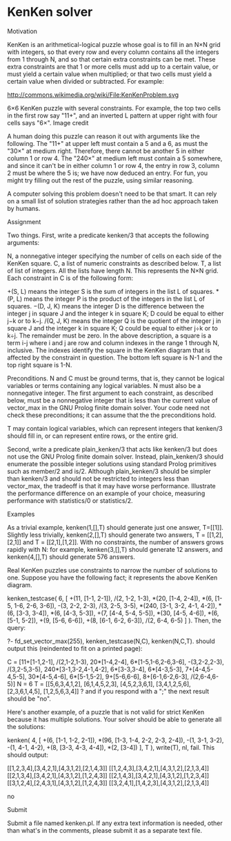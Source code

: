 KenKen solver
==========

Motivation

KenKen is an arithmetical-logical puzzle whose goal is to fill in an N×N grid with integers, so that every row and every column contains all the integers from 1 through N, and so that certain extra constraints can be met. These extra constraints are that 1 or more cells must add up to a certain value, or must yield a certain value when multiplied; or that two cells must yield a certain value when divided or subtracted. For example:

http://commons.wikimedia.org/wiki/File:KenKenProblem.svg

6×6 KenKen puzzle with several constraints. For example, the top two cells in the first row say "11+", and an inverted L pattern at upper right with four cells says "6×". Image credit

A human doing this puzzle can reason it out with arguments like the following. The "11+" at upper left must contain a 5 and a 6, as must the "30×" at medium right. Therefore, there cannot be another 5 in either column 1 or row 4. The "240×" at medium left must contain a 5 somewhere, and since it can't be in either column 1 or row 4, the entry in row 3, column 2 must be where the 5 is; we have now deduced an entry. For fun, you might try filling out the rest of the puzzle, using similar reasoning.

A computer solving this problem doesn't need to be that smart. It can rely on a small list of solution strategies rather than the ad hoc approach taken by humans.

Assignment

Two things. First, write a predicate kenken/3 that accepts the following arguments:

N, a nonnegative integer specifying the number of cells on each side of the KenKen square.
C, a list of numeric constraints as described below.
T, a list of list of integers. All the lists have length N. This represents the N×N grid.
Each constraint in C is of the following form:

+(S, L)
means the integer S is the sum of integers in the list L of squares.
*(P, L)
means the integer P is the product of the integers in the list L of squares.
−(D, J, K)
means the integer D is the difference between the integer j in square J and the integer k in square K; D could be equal to either j−k or to k−j.
/(Q, J, K)
means the integer Q is the quotient of the integer j in square J and the integer k in square K; Q could be equal to either j÷k or to k÷j. The remainder must be zero.
In the above description, a square is a term i-j where i and j are row and column indexes in the range 1 through N, inclusive. The indexes identify the square in the KenKen diagram that is affected by the constraint in question. The bottom left square is N-1 and the top right square is 1-N.

Preconditions. N and C must be ground terms, that is, they cannot be logical variables or terms containing any logical variables. N must also be a nonnegative integer. The first argument to each constraint, as described below, must be a nonnegative integer that is less than the current value of vector_max in the GNU Prolog finite domain solver. Your code need not check these preconditions; it can assume that the the preconditions hold.

T may contain logical variables, which can represent integers that kenken/3 should fill in, or can represent entire rows, or the entire grid.

Second, write a predicate plain_kenken/3 that acts like kenken/3 but does not use the GNU Prolog finite domain solver. Instead, plain_kenken/3 should enumerate the possible integer solutions using standard Prolog primitives such as member/2 and is/2. Although plain_kenken/3 should be simpler than kenken/3 and should not be restricted to integers less than vector_max, the tradeoff is that it may have worse performance. Illustrate the performance difference on an example of your choice, measuring performance with statistics/0 or statistics/2.

Examples

As a trivial example, kenken(1,[],T) should generate just one answer, T=[[1]]. Slightly less trivially, kenken(2,[],T) should generate two answers, T = [[1,2],[2,1]] and T = [[2,1],[1,2]]. With no constraints, the number of answers grows rapidly with N: for example, kenken(3,[],T) should generate 12 answers, and kenken(4,[],T) should generate 576 answers.

Real KenKen puzzles use constraints to narrow the number of solutions to one. Suppose you have the following fact; it represents the above KenKen diagram.

kenken_testcase(
  6,
  [
   +(11, [1-1, 2-1]),
   /(2, 1-2, 1-3),
   *(20, [1-4, 2-4]),
   *(6, [1-5, 1-6, 2-6, 3-6]),
   -(3, 2-2, 2-3),
   /(3, 2-5, 3-5),
   *(240, [3-1, 3-2, 4-1, 4-2]),
   *(6, [3-3, 3-4]),
   *(6, [4-3, 5-3]),
   +(7, [4-4, 5-4, 5-5]),
   *(30, [4-5, 4-6]),
   *(6, [5-1, 5-2]),
   +(9, [5-6, 6-6]),
   +(8, [6-1, 6-2, 6-3]),
   /(2, 6-4, 6-5)
  ]
).
Then, the query:

?- fd_set_vector_max(255), kenken_testcase(N,C), kenken(N,C,T).
should output this (reindented to fit on a printed page):

C = [11+[1-1,2-1], /(2,1-2,1-3), 20*[1-4,2-4], 6*[1-5,1-6,2-6,3-6],
     -(3,2-2,2-3), /(3,2-5,3-5), 240*[3-1,3-2,4-1,4-2], 6*[3-3,3-4],
     6*[4-3,5-3], 7+[4-4,5-4,5-5], 30*[4-5,4-6], 6*[5-1,5-2],
     9+[5-6,6-6], 8+[6-1,6-2,6-3], /(2,6-4,6-5)]
N = 6
T = [[5,6,3,4,1,2],
     [6,1,4,5,2,3],
     [4,5,2,3,6,1],
     [3,4,1,2,5,6],
     [2,3,6,1,4,5],
     [1,2,5,6,3,4]] ?
and if you respond with a ";" the next result should be "no".

Here's another example, of a puzzle that is not valid for strict KenKen because it has multiple solutions. Your solver should be able to generate all the solutions:

kenken(
  4,
  [
   +(6, [1-1, 1-2, 2-1]),
   *(96, [1-3, 1-4, 2-2, 2-3, 2-4]),
   -(1, 3-1, 3-2),
   -(1, 4-1, 4-2),
   +(8, [3-3, 4-3, 4-4]),
   *(2, [3-4])
  ],
  T
), write(T), nl, fail.
This should output:

[[1,2,3,4],[3,4,2,1],[4,3,1,2],[2,1,4,3]]
[[1,2,4,3],[3,4,2,1],[4,3,1,2],[2,1,3,4]]
[[2,1,3,4],[3,4,2,1],[4,3,1,2],[1,2,4,3]]
[[2,1,4,3],[3,4,2,1],[4,3,1,2],[1,2,3,4]]
[[3,1,2,4],[2,4,3,1],[4,3,1,2],[1,2,4,3]]
[[3,2,4,1],[1,4,2,3],[4,3,1,2],[2,1,3,4]]

no

Submit

Submit a file named kenken.pl. If any extra text information is needed, other than what's in the comments, please submit it as a separate text file.
